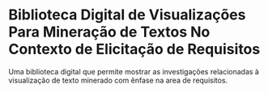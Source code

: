 # Biblioteca Digital de Visualizações Para Mineração de Textos No Contexto de Elicitação de Requisitos

Uma biblioteca digital que permite mostrar as investigações relacionadas à visualização de texto minerado com ênfase na area de requisitos.
